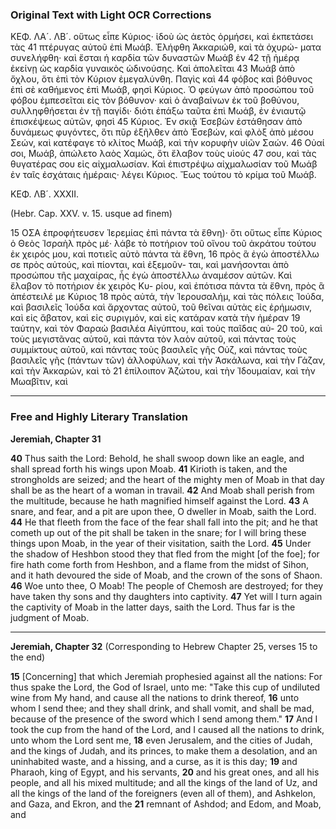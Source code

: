 ### Original Text with Light OCR Corrections

ΚΕΦ. ΛΑ´. ΛΒ´.
οὕτως εἶπε Κύριος· ἰδοὺ ὡς ἀετὸς ὁρμήσει, καὶ ἐκπετάσει τὰς
41 πτέρυγας αὐτοῦ ἐπὶ Μωάβ. Ἐλήφθη Ἀκκαριώθ, καὶ τὰ ὀχυρώ-
ματα συνελήφθη· καὶ ἔσται ἡ καρδία τῶν δυναστῶν Μωάβ ἐν
42 τῇ ἡμέρᾳ ἐκείνῃ ὡς καρδία γυναικὸς ὠδινούσης. Καὶ ἀπολεῖται
43 Μωάβ ἀπὸ ὄχλου, ὅτι ἐπὶ τὸν Κύριον ἐμεγαλύνθη. Παγὶς καὶ
44 φόβος καὶ βόθυνος ἐπὶ σὲ καθήμενος ἐπὶ Μωάβ, φησὶ Κύριος. Ὁ
φεύγων ἀπὸ προσώπου τοῦ φόβου ἐμπεσεῖται εἰς τὸν βόθυνον· καὶ
ὁ ἀναβαίνων ἐκ τοῦ βοθύνου, συλληφθήσεται ἐν τῇ παγίδι· διότι
ἐπάξω ταῦτα ἐπὶ Μωάβ, ἐν ἐνιαυτῷ ἐπισκέψεως αὐτῶν, φησὶ
45 Κύριος. Ἐν σκιᾷ Ἑσεβὼν ἐστάθησαν ἀπὸ δυνάμεως φυγόντες,
ὅτι πῦρ ἐξῆλθεν ἀπὸ Ἑσεβών, καὶ φλὸξ ἀπὸ μέσου Σεών,
καὶ κατέφαγε τὸ κλίτος Μωάβ, καὶ τὴν κορυφὴν υἱῶν Σαών.
46 Οὐαί σοι, Μωάβ, ἀπώλετο λαὸς Χαμώς, ὅτι ἔλαβον τοὺς υἱούς
47 σου, καὶ τὰς θυγατέρας σου εἰς αἰχμαλωσίαν. Καὶ ἐπιστρέψω
αἰχμαλωσίαν τοῦ Μωάβ ἐν ταῖς ἐσχάταις ἡμέραις· λέγει Κύριος.
Ἔως τούτου τὸ κρίμα τοῦ Μωάβ.

ΚΕΦ. ΛΒ´. ΧΧΧΙΙ.

(Hebr. Cap. XXV. v. 15. usque ad finem)

15 ΟΣΑ ἐπροφήτευσεν Ἱερεμίας ἐπὶ πάντα τὰ ἔθνη)· ὅτι οὕτως εἶπε
Κύριος ὁ Θεὸς Ἰσραὴλ πρὸς μέ· λάβε τὸ ποτήριον τοῦ οἴνου τοῦ
ἀκράτου τούτου ἐκ χειρός μου, καὶ ποτιεῖς αὐτὸ πάντα τὰ ἔθνη,
16 πρὸς ἃ ἐγὼ ἀποστέλλω σε πρὸς αὐτούς, καὶ πίονται, καὶ ἐξεμοῦν-
ται, καὶ μανήσονται ἀπὸ προσώπου τῆς μαχαίρας, ἧς ἐγὼ ἀποστέλλω
ἀναμέσον αὐτῶν. Καὶ ἔλαβον τὸ ποτήριον ἐκ χειρὸς Κυ-
ρίου, καὶ ἐπότισα πάντα τὰ ἔθνη, πρὸς ἃ ἀπέστειλέ με Κύριος
18 πρὸς αὐτά, τὴν Ἱερουσαλήμ, καὶ τὰς πόλεις Ἰούδα, καὶ βασιλεῖς
Ἰούδα καὶ ἄρχοντας αὐτοῦ, τοῦ θεῖναι αὐτὰς εἰς ἐρήμωσιν, καὶ
εἰς ἄβατον, καὶ εἰς συριγμόν, καὶ εἰς κατάραν κατὰ τὴν ἡμέραν
19 ταύτην, καὶ τὸν Φαραὼ βασιλέα Αἰγύπτου, καὶ τοὺς παῖδας αὐ-
20 τοῦ, καὶ τοὺς μεγιστᾶνας αὐτοῦ, καὶ πάντα τὸν λαὸν αὐτοῦ, καὶ
πάντας τοὺς συμμίκτους αὐτοῦ, καὶ πάντας τοὺς βασιλεῖς γῆς
Οὐζ, καὶ πάντας τοὺς βασιλεῖς γῆς (πάντων τῶν) ἀλλοφύλων,
καὶ τὴν Ἀσκάλωνα, καὶ τὴν Γάζαν, καὶ τὴν Ἀκκαρών, καὶ τὸ
21 ἐπίλοιπον Ἀζώτου, καὶ τὴν Ἰδουμαίαν, καὶ τὴν Μωαβῖτιν, καὶ

---

### Free and Highly Literary Translation

**Jeremiah, Chapter 31**

**40** Thus saith the Lord: Behold, he shall swoop down like an eagle, and shall spread forth his wings upon Moab.
**41** Kirioth is taken, and the strongholds are seized; and the heart of the mighty men of Moab in that day shall be as the heart of a woman in travail.
**42** And Moab shall perish from the multitude, because he hath magnified himself against the Lord.
**43** A snare, and fear, and a pit are upon thee, O dweller in Moab, saith the Lord.
**44** He that fleeth from the face of the fear shall fall into the pit; and he that cometh up out of the pit shall be taken in the snare; for I will bring these things upon Moab, in the year of their visitation, saith the Lord.
**45** Under the shadow of Heshbon stood they that fled from the might [of the foe]; for fire hath come forth from Heshbon, and a flame from the midst of Sihon, and it hath devoured the side of Moab, and the crown of the sons of Shaon.
**46** Woe unto thee, O Moab! The people of Chemosh are destroyed; for they have taken thy sons and thy daughters into captivity.
**47** Yet will I turn again the captivity of Moab in the latter days, saith the Lord. Thus far is the judgment of Moab.

---

**Jeremiah, Chapter 32**
(Corresponding to Hebrew Chapter 25, verses 15 to the end)

**15** [Concerning] that which Jeremiah prophesied against all the nations: For thus spake the Lord, the God of Israel, unto me: "Take this cup of undiluted wine from My hand, and cause all the nations to drink thereof,
**16** unto whom I send thee; and they shall drink, and shall vomit, and shall be mad, because of the presence of the sword which I send among them."
**17** And I took the cup from the hand of the Lord, and I caused all the nations to drink, unto whom the Lord sent me,
**18** even Jerusalem, and the cities of Judah, and the kings of Judah, and its princes, to make them a desolation, and an uninhabited waste, and a hissing, and a curse, as it is this day;
**19** and Pharaoh, king of Egypt, and his servants,
**20** and his great ones, and all his people, and all his mixed multitude; and all the kings of the land of Uz, and all the kings of the land of the foreigners (even all of them), and Ashkelon, and Gaza, and Ekron, and the
**21** remnant of Ashdod; and Edom, and Moab, and